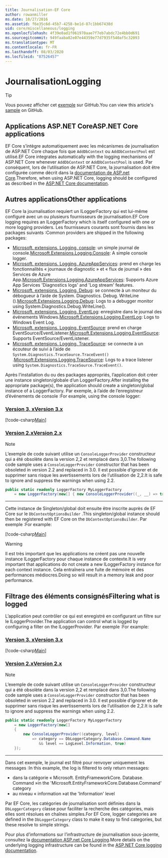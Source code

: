 ```yaml
---
title: Journalisation-EF Core
author: rowanmiller
ms.date: 10/27/2016
ms.assetid: f6e35c6d-45b7-4258-be1d-87c1bb67438d
uid: core/miscellaneous/logging
ms.openlocfilehash: 4f39e0ad1f061970aae7f7eb7abdc72e4bb0d691
ms.sourcegitcommit: 949faaba02e07e44359e77d7935f540af5c32093
ms.translationtype: MT
ms.contentlocale: fr-FR
ms.lasthandoff: 08/03/2020
ms.locfileid: "87526457"
---
```

# <a name="logging"></a><span data-ttu-id="68cf5-102">Journalisation</span><span class="sxs-lookup"><span data-stu-id="68cf5-102">Logging</span></span>

> [!TIP]  
> <span data-ttu-id="68cf5-103">Vous pouvez afficher cet [exemple](https://github.com/dotnet/EntityFramework.Docs/tree/master/samples/core/Miscellaneous/Logging) sur GitHub.</span><span class="sxs-lookup"><span data-stu-id="68cf5-103">You can view this article's [sample](https://github.com/dotnet/EntityFramework.Docs/tree/master/samples/core/Miscellaneous/Logging) on GitHub.</span></span>

## <a name="aspnet-core-applications"></a><span data-ttu-id="68cf5-104">Applications ASP.NET Core</span><span class="sxs-lookup"><span data-stu-id="68cf5-104">ASP.NET Core applications</span></span>

<span data-ttu-id="68cf5-105">EF Core s’intègre automatiquement avec les mécanismes de journalisation de ASP.NET Core chaque fois que `AddDbContext` ou `AddDbContextPool` est utilisé.</span><span class="sxs-lookup"><span data-stu-id="68cf5-105">EF Core integrates automatically with the logging mechanisms of ASP.NET Core whenever `AddDbContext` or `AddDbContextPool` is used.</span></span> <span data-ttu-id="68cf5-106">Par conséquent, lors de l’utilisation de ASP.NET Core, la journalisation doit être configurée comme décrit dans la [documentation de ASP.net Core](/aspnet/core/fundamentals/logging?tabs=aspnetcore2x).</span><span class="sxs-lookup"><span data-stu-id="68cf5-106">Therefore, when using ASP.NET Core, logging should be configured as described in the [ASP.NET Core documentation](/aspnet/core/fundamentals/logging?tabs=aspnetcore2x).</span></span>

## <a name="other-applications"></a><span data-ttu-id="68cf5-107">Autres applications</span><span class="sxs-lookup"><span data-stu-id="68cf5-107">Other applications</span></span>

<span data-ttu-id="68cf5-108">EF Core la journalisation requiert un ILoggerFactory qui est lui-même configuré avec un ou plusieurs fournisseurs de journalisation.</span><span class="sxs-lookup"><span data-stu-id="68cf5-108">EF Core logging requires an ILoggerFactory which is itself configured with one or more logging providers.</span></span> <span data-ttu-id="68cf5-109">Les fournisseurs courants sont fournis dans les packages suivants :</span><span class="sxs-lookup"><span data-stu-id="68cf5-109">Common providers are shipped in the following packages:</span></span>

* <span data-ttu-id="68cf5-110">[Microsoft. extensions. Logging. console](https://www.nuget.org/packages/Microsoft.Extensions.Logging.Console/): un simple journal de console.</span><span class="sxs-lookup"><span data-stu-id="68cf5-110">[Microsoft.Extensions.Logging.Console](https://www.nuget.org/packages/Microsoft.Extensions.Logging.Console/): A simple console logger.</span></span>
* <span data-ttu-id="68cf5-111">[Microsoft. extensions. Logging. AzureAppServices](https://www.nuget.org/packages/Microsoft.Extensions.Logging.AzureAppServices/): prend en charge les fonctionnalités « journaux de diagnostic » et « flux de journal » des Services de Azure App.</span><span class="sxs-lookup"><span data-stu-id="68cf5-111">[Microsoft.Extensions.Logging.AzureAppServices](https://www.nuget.org/packages/Microsoft.Extensions.Logging.AzureAppServices/): Supports Azure App Services 'Diagnostics logs' and 'Log stream' features.</span></span>
* <span data-ttu-id="68cf5-112">[Microsoft. extensions. Logging. Debug](https://www.nuget.org/packages/Microsoft.Extensions.Logging.Debug/): se connecte à un moniteur du débogueur à l’aide de System. Diagnostics. Debug. WriteLine ().</span><span class="sxs-lookup"><span data-stu-id="68cf5-112">[Microsoft.Extensions.Logging.Debug](https://www.nuget.org/packages/Microsoft.Extensions.Logging.Debug/): Logs to a debugger monitor using System.Diagnostics.Debug.WriteLine().</span></span>
* <span data-ttu-id="68cf5-113">[Microsoft. extensions. Logging. EventLog](https://www.nuget.org/packages/Microsoft.Extensions.Logging.EventLog/): enregistre dans le journal des événements Windows.</span><span class="sxs-lookup"><span data-stu-id="68cf5-113">[Microsoft.Extensions.Logging.EventLog](https://www.nuget.org/packages/Microsoft.Extensions.Logging.EventLog/): Logs to Windows Event Log.</span></span>
* <span data-ttu-id="68cf5-114">[Microsoft. extensions. Logging. EventSource](https://www.nuget.org/packages/Microsoft.Extensions.Logging.EventSource/): prend en charge EventSource/EventListener.</span><span class="sxs-lookup"><span data-stu-id="68cf5-114">[Microsoft.Extensions.Logging.EventSource](https://www.nuget.org/packages/Microsoft.Extensions.Logging.EventSource/): Supports EventSource/EventListener.</span></span>
* <span data-ttu-id="68cf5-115">[Microsoft. extensions. Logging. TraceSource](https://www.nuget.org/packages/Microsoft.Extensions.Logging.TraceSource/): se connecte à un écouteur de suivi à l’aide de `System.Diagnostics.TraceSource.TraceEvent()` .</span><span class="sxs-lookup"><span data-stu-id="68cf5-115">[Microsoft.Extensions.Logging.TraceSource](https://www.nuget.org/packages/Microsoft.Extensions.Logging.TraceSource/): Logs to a trace listener using `System.Diagnostics.TraceSource.TraceEvent()`.</span></span>

<span data-ttu-id="68cf5-116">Après l’installation du ou des packages appropriés, l’application doit créer une instance singleton/globale d’un LoggerFactory.</span><span class="sxs-lookup"><span data-stu-id="68cf5-116">After installing the appropriate package(s), the application should create a singleton/global instance of a LoggerFactory.</span></span> <span data-ttu-id="68cf5-117">Par exemple, à l’aide de l’enregistreur d’événements de console :</span><span class="sxs-lookup"><span data-stu-id="68cf5-117">For example, using the console logger:</span></span>

### <a name="version-3x"></a>[<span data-ttu-id="68cf5-118">Version 3. x</span><span class="sxs-lookup"><span data-stu-id="68cf5-118">Version 3.x</span></span>](#tab/v3)

[!code-csharp[Main](../../../samples/core/Miscellaneous/Logging/Logging/BloggingContext.cs#DefineLoggerFactory)]

### <a name="version-2x"></a>[<span data-ttu-id="68cf5-119">Version 2.x</span><span class="sxs-lookup"><span data-stu-id="68cf5-119">Version 2.x</span></span>](#tab/v2)

> [!NOTE]
> <span data-ttu-id="68cf5-120">L’exemple de code suivant utilise un `ConsoleLoggerProvider` constructeur qui a été obsolète dans la version 2,2 et remplacé dans 3,0.</span><span class="sxs-lookup"><span data-stu-id="68cf5-120">The following code sample uses a `ConsoleLoggerProvider` constructor that has been obsoleted in version 2.2 and replaced in 3.0.</span></span> <span data-ttu-id="68cf5-121">Il est possible d’ignorer et de supprimer sans risque les avertissements lors de l’utilisation de 2,2.</span><span class="sxs-lookup"><span data-stu-id="68cf5-121">It is safe to ignore and suppress the warnings when using 2.2.</span></span>

``` csharp
public static readonly LoggerFactory MyLoggerFactory
    = new LoggerFactory(new[] { new ConsoleLoggerProvider((_, __) => true, true) });
```

***

<span data-ttu-id="68cf5-122">Cette instance de Singleton/global doit ensuite être inscrite auprès de EF Core sur le `DbContextOptionsBuilder` .</span><span class="sxs-lookup"><span data-stu-id="68cf5-122">This singleton/global instance should then be registered with EF Core on the `DbContextOptionsBuilder`.</span></span> <span data-ttu-id="68cf5-123">Par exemple :</span><span class="sxs-lookup"><span data-stu-id="68cf5-123">For example:</span></span>

[!code-csharp[Main](../../../samples/core/Miscellaneous/Logging/Logging/BloggingContext.cs#RegisterLoggerFactory)]

> [!WARNING]
> <span data-ttu-id="68cf5-124">Il est très important que les applications ne créent pas une nouvelle instance ILoggerFactory pour chaque instance de contexte.</span><span class="sxs-lookup"><span data-stu-id="68cf5-124">It is very important that applications do not create a new ILoggerFactory instance for each context instance.</span></span> <span data-ttu-id="68cf5-125">Cela entraînera une fuite de mémoire et des performances médiocres.</span><span class="sxs-lookup"><span data-stu-id="68cf5-125">Doing so will result in a memory leak and poor performance.</span></span>

## <a name="filtering-what-is-logged"></a><span data-ttu-id="68cf5-126">Filtrage des éléments consignés</span><span class="sxs-lookup"><span data-stu-id="68cf5-126">Filtering what is logged</span></span>

<span data-ttu-id="68cf5-127">L’application peut contrôler ce qui est enregistré en configurant un filtre sur le ILoggerProvider.</span><span class="sxs-lookup"><span data-stu-id="68cf5-127">The application can control what is logged by configuring a filter on the ILoggerProvider.</span></span> <span data-ttu-id="68cf5-128">Par exemple :</span><span class="sxs-lookup"><span data-stu-id="68cf5-128">For example:</span></span>

### <a name="version-3x"></a>[<span data-ttu-id="68cf5-129">Version 3. x</span><span class="sxs-lookup"><span data-stu-id="68cf5-129">Version 3.x</span></span>](#tab/v3)

[!code-csharp[Main](../../../samples/core/Miscellaneous/Logging/Logging/BloggingContextWithFiltering.cs#DefineLoggerFactory)]

### <a name="version-2x"></a>[<span data-ttu-id="68cf5-130">Version 2.x</span><span class="sxs-lookup"><span data-stu-id="68cf5-130">Version 2.x</span></span>](#tab/v2)

> [!NOTE]
> <span data-ttu-id="68cf5-131">L’exemple de code suivant utilise un `ConsoleLoggerProvider` constructeur qui a été obsolète dans la version 2,2 et remplacé dans 3,0.</span><span class="sxs-lookup"><span data-stu-id="68cf5-131">The following code sample uses a `ConsoleLoggerProvider` constructor that has been obsoleted in version 2.2 and replaced in 3.0.</span></span> <span data-ttu-id="68cf5-132">Il est possible d’ignorer et de supprimer sans risque les avertissements lors de l’utilisation de 2,2.</span><span class="sxs-lookup"><span data-stu-id="68cf5-132">It is safe to ignore and suppress the warnings when using 2.2.</span></span>

``` csharp
public static readonly LoggerFactory MyLoggerFactory
    = new LoggerFactory(new[]
    {
        new ConsoleLoggerProvider((category, level)
            => category == DbLoggerCategory.Database.Command.Name
               && level == LogLevel.Information, true)
    });
```

***

<span data-ttu-id="68cf5-133">Dans cet exemple, le journal est filtré pour renvoyer uniquement les messages :</span><span class="sxs-lookup"><span data-stu-id="68cf5-133">In this example, the log is filtered to only return messages:</span></span>

* <span data-ttu-id="68cf5-134">dans la catégorie « Microsoft. EntityFrameworkCore. Database. Command »</span><span class="sxs-lookup"><span data-stu-id="68cf5-134">in the 'Microsoft.EntityFrameworkCore.Database.Command' category</span></span>
* <span data-ttu-id="68cf5-135">au niveau « information »</span><span class="sxs-lookup"><span data-stu-id="68cf5-135">at the 'Information' level</span></span>

<span data-ttu-id="68cf5-136">Par EF Core, les catégories de journalisation sont définies dans la `DbLoggerCategory` classe pour faciliter la recherche des catégories, mais elles sont résolues en chaînes simples.</span><span class="sxs-lookup"><span data-stu-id="68cf5-136">For EF Core, logger categories are defined in the `DbLoggerCategory` class to make it easy to find categories, but these resolve to simple strings.</span></span>

<span data-ttu-id="68cf5-137">Pour plus d’informations sur l’infrastructure de journalisation sous-jacente, consultez la [documentation ASP.net Core Logging](/aspnet/core/fundamentals/logging?tabs=aspnetcore2x).</span><span class="sxs-lookup"><span data-stu-id="68cf5-137">More details on the underlying logging infrastructure can be found in the [ASP.NET Core logging documentation](/aspnet/core/fundamentals/logging?tabs=aspnetcore2x).</span></span>
